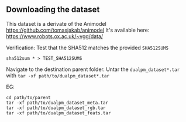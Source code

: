 ## Downloading the dataset

This dataset is a derivate of the Animodel https://github.com/tomasjakab/animodel
It's available here: https://www.robots.ox.ac.uk/~vgg/data/


Verification: Test that the SHA512 matches the provided `SHA512SUMS`
```
sha512sum * > TEST_SHA512SUMS
```

Navigate to the destination parent folder.
Untar the `dualpm_dataset*.tar` with `tar -xf path/to/dualpm_dataset*.tar`


EG:
```
cd path/to/parent
tar -xf path/to/dualpm_dataset_meta.tar
tar -xf path/to/dualpm_dataset_rgb.tar
tar -xf path/to/dualpm_dataset_feats.tar
```
